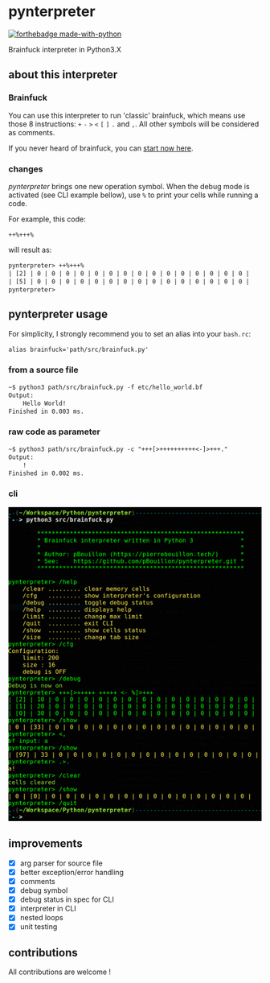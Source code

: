 # pynterpreter
[![forthebadge made-with-python](http://ForTheBadge.com/images/badges/made-with-python.svg)](https://www.python.org/) 


Brainfuck interpreter in Python3.X

## about this interpreter
### Brainfuck 
You can use this interpreter to run 'classic' brainfuck, which means 
use those 8 instructions: `+` `-` `>` `<` `[` `]` `.` and `,`. All other symbols will be 
considered as comments.

If you never heard of brainfuck, you can 
[start now here](https://fr.wikipedia.org/wiki/Brainfuck).

### changes
*pynterpreter* brings one new operation symbol. When the debug mode is 
activated (see CLI example bellow), use `%` to print your cells while 
running a code.

For example, this code:
```brainfuck
++%+++%
```
will result as:
```
pynterpreter> ++%+++%
| [2] | 0 | 0 | 0 | 0 | 0 | 0 | 0 | 0 | 0 | 0 | 0 | 0 | 0 | 0 | 0 |
| [5] | 0 | 0 | 0 | 0 | 0 | 0 | 0 | 0 | 0 | 0 | 0 | 0 | 0 | 0 | 0 |
pynterpreter> 
```

## pynterpreter usage
For simplicity, I strongly recommend you to set an alias into your `bash.rc`:
```shell
alias brainfuck='path/src/brainfuck.py'
```
### from a source file
```shell
~$ python3 path/src/brainfuck.py -f etc/hello_world.bf
Output:
    Hello World!
Finished in 0.003 ms.
```

### raw code as parameter
```shell
~$ python3 path/src/brainfuck.py -c "+++[>++++++++++<-]>+++."
Output:
    !
Finished in 0.002 ms.
```

### cli
![CLI example](https://github.com/pBouillon/pynterpreter/blob/readme_img/img/cli_example.png?raw=true "CLI example")

## improvements
- [x] arg parser for source file
- [x] better exception/error handling
- [x] comments
- [x] debug symbol
- [x] debug status in spec for CLI
- [x] interpreter in CLI
- [x] nested loops
- [x] unit testing

## contributions
All contributions are welcome !
